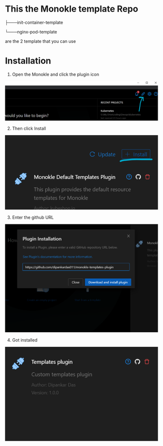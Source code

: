 # This the Monokle template Repo

├───init-container-template

└───nginx-pod-template

are the 2 template that you can use

# Installation

1. Open the Monokle and click the plugin icon 

![](./01.png)

2. Then click Install

![](./02.png)

3. Enter the github URL

![](./03.png)

4. Got installed

![](./04.png)
